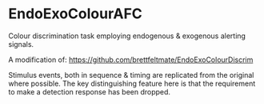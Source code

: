 # EndoExoColourAFC

Colour discrimination task employing endogenous & exogenous alerting signals.

A modification of: https://github.com/brettfeltmate/EndoExoColourDiscrim

Stimulus events, both in sequence & timing are replicated from the original where possible. The key distinguishing feature here is that the requirement to make a detection response has been dropped. 
